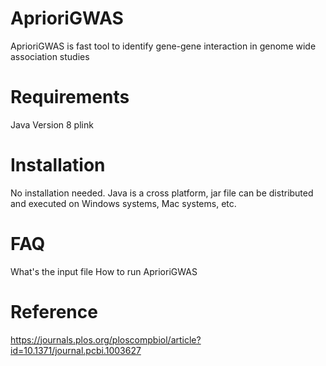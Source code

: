 # AprioriGWAS
AprioriGWAS is fast tool to identify gene-gene interaction in genome wide association studies

# Requirements
Java Version 8
plink

# Installation
No installation needed. Java is a cross platform,  jar file can be distributed and executed on Windows systems, Mac systems, etc.

# FAQ
What's the input file
How to run AprioriGWAS




# Reference
https://journals.plos.org/ploscompbiol/article?id=10.1371/journal.pcbi.1003627
